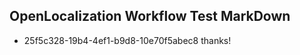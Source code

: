 ## OpenLocalization Workflow Test MarkDown
* 25f5c328-19b4-4ef1-b9d8-10e70f5abec8 thanks!

<!--HONumber=Sep16_HO1-->


